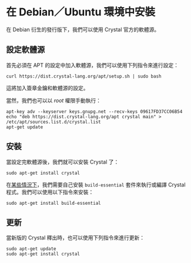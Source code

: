# 在 Debian／Ubuntu 環境中安裝

在 Debian 衍生的發行版下，我們可以使用 Crystal 官方的軟體源。

## 設定軟體源

首先必須在 APT 的設定中加入軟體源，我們可以使用下列指令來進行設定：

```
curl https://dist.crystal-lang.org/apt/setup.sh | sudo bash
```

這將加入簽章金鑰和軟體源的設定。

當然，我們也可以以 *root* 權限手動執行：

```
apt-key adv --keyserver keys.gnupg.net --recv-keys 09617FD37CC06B54
echo "deb https://dist.crystal-lang.org/apt crystal main" > /etc/apt/sources.list.d/crystal.list
apt-get update
```

## 安裝

當設定完軟體源後，我們就可以安裝 Crystal 了：

```
sudo apt-get install crystal
```

在[某些情況下](https://github.com/crystal-lang/crystal/issues/4342)，我們需要自己安裝 `build-essential` 套件來執行或編譯 Crystal 程式。我們可以使用以下指令來安裝：

```
sudo apt-get install build-essential
```


## 更新

當新版的 Crystal 釋出時，也可以使用下列指令來進行更新：

```
sudo apt-get update
sudo apt-get install crystal
```
